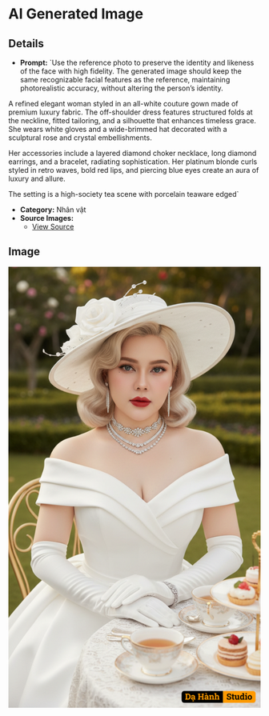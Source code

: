 # AI Generated Image

## Details
- **Prompt:** `Use the reference photo to preserve the identity and likeness of the face with high fidelity. The generated image should keep the same recognizable facial features as the reference, maintaining photorealistic accuracy, without altering the person’s identity.

A refined elegant woman styled in an all-white couture gown made of premium luxury fabric. The off-shoulder dress features structured folds at the neckline, fitted tailoring, and a silhouette that enhances timeless grace. She wears white gloves and a wide-brimmed hat decorated with a sculptural rose and crystal embellishments.

Her accessories include a layered diamond choker necklace, long diamond earrings, and a bracelet, radiating sophistication. Her platinum blonde curls styled in retro waves, bold red lips, and piercing blue eyes create an aura of luxury and allure.

The setting is a high-society tea scene with porcelain teaware edged`
- **Category:** Nhân vật
- **Source Images:**
  - [View Source](https://raw.githubusercontent.com/lenzcomvth/ImageLibrary/main/Female.png)

## Image
![AI Generated Image](./image-2025-10-05T05-43-13-796Z-5skfa.png)